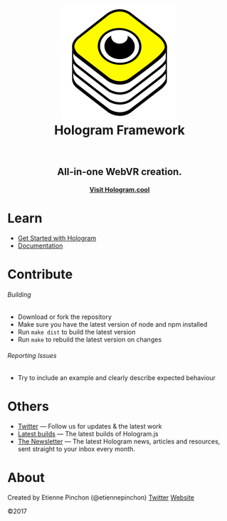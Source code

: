<h1 align="center">
  <br>
  <a href="https://hologram.cool">
    <img src="extras/Hero@2x.png" alt="Hologram" width="256">
  </a>
  <br>
  Hologram Framework
  <br>
  <br>
</h1>
 
<h2 align="center">All-in-one WebVR creation.</h2>
<h4 align="center"><a href="https://hologram.cool">Visit Hologram.cool</a></h4>

# Learn

- [Get Started with Hologram](https://hologram.cool/getstarted)
- [Documentation](https://hologram.cool/docs)

# Contribute

###### Building

- Download or fork the repository
- Make sure you have the latest version of node and npm installed
- Run `make dist` to build the latest version
- Run `make` to rebuild the latest version on changes

###### Reporting Issues

- Try to include an example and clearly describe expected behaviour

# Others
- [Twitter](https://twitter.com/hologramcool) — Follow us for updates & the latest work
- [Latest builds](https://builds.hologram.cool/) — The latest builds of Hologram.js
- [The Newsletter](https://hologram.cool/newsletter/) — The latest Hologram news, articles and resources, sent straight to your inbox every month.

# About
Created by Etienne Pinchon (@etiennepinchon)
[Twitter](https://twitter.com/etiennepinchon)
[Website](https://mage.cool)

©2017